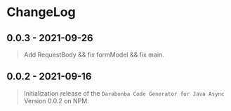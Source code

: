 # ChangeLog

## 0.0.3 - 2021-09-26
> Add RequestBody && fix formModel && fix main.

## 0.0.2 - 2021-09-16

> Initialization release of the `Darabonba Code Generator for Java Async` Version 0.0.2 on NPM.